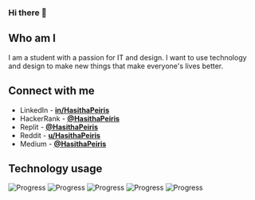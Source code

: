 ### Hi there 👋

## Who am I

I am a student with a passion for IT and design. I want to use technology and design to make new things that make everyone's lives better.

## Connect with me

- LinkedIn - [**in/HasithaPeiris**](https://www.linkedin.com/in/hasithapeiris)
- HackerRank - [**@HasithaPeiris**](https://www.hackerrank.com/HasithaPeiris)
- Replit - [**@HasithaPeiris**](https://replit.com/@HasithaPeiris)
- Reddit - [**u/HasithaPeiris**](https://www.reddit.com/user/HasithaPeiris)
- Medium - [**@HasithaPeiris**](https://medium.com/@HasithaPeiris)

## Technology usage

![Progress](https://progress-bar.dev/75/?title=HTML)
![Progress](https://progress-bar.dev/50/?title=CSS)
![Progress](https://progress-bar.dev/35/?title=JavaScript)
![Progress](https://progress-bar.dev/30/?title=Python)
![Progress](https://progress-bar.dev/30/?title=Java)
